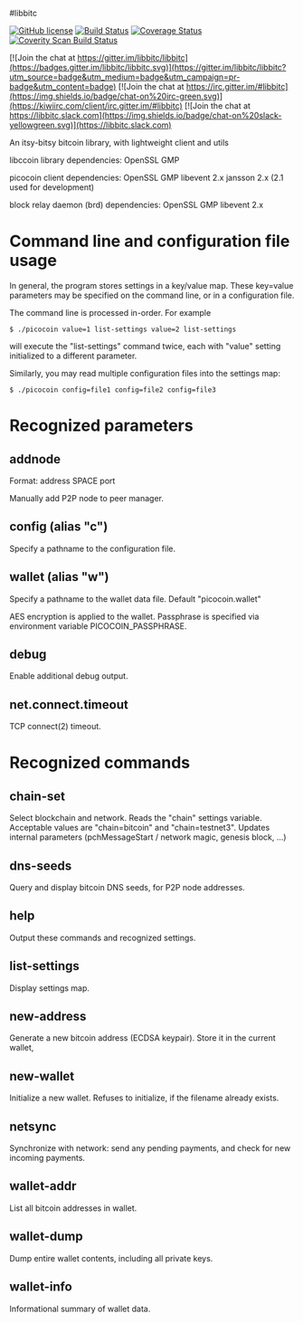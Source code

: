 #libbitc

[![GitHub license](https://img.shields.io/badge/license-MIT-blue.svg)](https://raw.githubusercontent.com/libbitc/libbitc/master/COPYING) [![Build Status](https://travis-ci.org/libbitc/libbitc.svg?branch=master)](https://travis-ci.org/libbitc/libbitc) [![Coverage Status](https://coveralls.io/repos/github/libbitc/libbitc/badge.svg?branch=master)](https://coveralls.io/github/libbitc/libbitc?branch=master) [![Coverity Scan Build Status](https://scan.coverity.com/projects/8959/badge.svg)](https://scan.coverity.com/projects/libbitc-libbitc)

[![Join the chat at https://gitter.im/libbitc/libbitc](https://badges.gitter.im/libbitc/libbitc.svg)](https://gitter.im/libbitc/libbitc?utm_source=badge&utm_medium=badge&utm_campaign=pr-badge&utm_content=badge) [![Join the chat at https://irc.gitter.im/#libbitc](https://img.shields.io/badge/chat-on%20irc-green.svg)](https://kiwiirc.com/client/irc.gitter.im/#libbitc) [![Join the chat at https://libbitc.slack.com](https://img.shields.io/badge/chat-on%20slack-yellowgreen.svg)](https://libbitc.slack.com)

An itsy-bitsy bitcoin library, with lightweight client and utils

libccoin library dependencies:
	OpenSSL
	GMP

picocoin client dependencies:
	OpenSSL
	GMP
	libevent 2.x
	jansson 2.x (2.1 used for development)

block relay daemon (brd) dependencies:
	OpenSSL
	GMP
	libevent 2.x



Command line and configuration file usage
=========================================

In general, the program stores settings in a key/value map.  These key=value
parameters may be specified on the command line, or in a configuration file.

The command line is processed in-order.  For example

`$ ./picocoin value=1 list-settings value=2 list-settings`

will execute the "list-settings" command twice, each with "value" setting
initialized to a different parameter.

Similarly, you may read multiple configuration files into the settings map:

`$ ./picocoin config=file1 config=file2 config=file3`


Recognized parameters
=====================

addnode
------------------
Format: address SPACE port

Manually add P2P node to peer manager.


config (alias "c")
------------------
Specify a pathname to the configuration file.


wallet (alias "w")
------------------
Specify a pathname to the wallet data file.  Default "picocoin.wallet"

AES encryption is applied to the wallet.  Passphrase is specified via
environment variable PICOCOIN_PASSPHRASE.


debug
------------------
Enable additional debug output.

net.connect.timeout
------------------
TCP connect(2) timeout.


Recognized commands
===================

chain-set
---------
Select blockchain and network.  Reads the "chain" settings variable.
Acceptable values are "chain=bitcoin" and "chain=testnet3".  Updates
internal parameters (pchMessageStart / network magic, genesis block, ...)

dns-seeds
---------
Query and display bitcoin DNS seeds, for P2P node addresses.

help
----
Output these commands and recognized settings.

list-settings
-------------
Display settings map.

new-address
-----------
Generate a new bitcoin address (ECDSA keypair).  Store it in the current
wallet, 

new-wallet
----------
Initialize a new wallet.  Refuses to initialize, if the filename already
exists.

netsync
-------
Synchronize with network: send any pending payments, and check for
new incoming payments.

wallet-addr
-----------
List all bitcoin addresses in wallet.

wallet-dump
-----------
Dump entire wallet contents, including all private keys.

wallet-info
-----------
Informational summary of wallet data.

